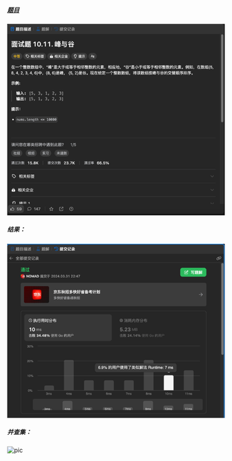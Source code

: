 ##### [题目](https://leetcode.cn/problems/peaks-and-valleys-lcci/description/)
![pic](img.png)
##### 结果：
![pic](result.png)
##### 并查集：
![pic](result2.png)